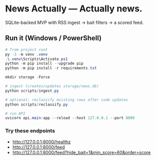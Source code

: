 # News Actually — Actually news.

SQLite-backed MVP with RSS ingest → bait filters → a scored feed.

## Run it (Windows / PowerShell)

```powershell
# from project root
py -3 -m venv .venv
.\.venv\Scripts\Activate.ps1
python -m pip install --upgrade pip
python -m pip install -r requirements.txt

mkdir storage -Force

# ingest (creates/updates storage/news.db)
python scripts/ingest.py

# optional: reclassify existing rows after code updates
python scripts/reclassify.py

# run API
uvicorn api.main:app --reload --host 127.0.0.1 --port 8000
```

### Try these endpoints

- http://127.0.0.1:8000/healthz
- http://127.0.0.1:8000/feed
- http://127.0.0.1:8000/feed?hide_bait=1&min_score=60&order=score
